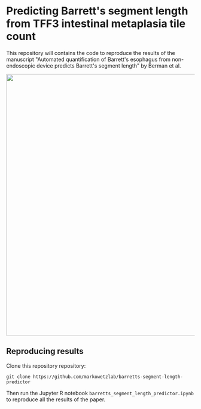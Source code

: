 Predicting Barrett's segment length from TFF3 intestinal metaplasia tile count
=====
This repository will contains the code to reproduce the results of the manuscript "Automated quantification of Barrett's esophagus from non-endoscopic device predicts Barrett's segment length" by Berman et al.

<p align="center">
  <img src="https://github.com/markowetzlab/barretts-segment-length-predictor/blob/master/tff3_prague_fig1.png" width="700" />
</p>

Reproducing results
----
Clone this repository repository:
```
git clone https://github.com/markowetzlab/barretts-segment-length-predictor
```
Then run the Jupyter R notebook `barretts_segment_length_predictor.ipynb` to reproduce all the results of the paper.
